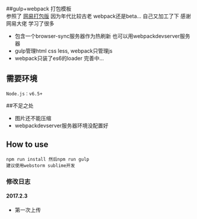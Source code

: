 ##gulp+webpack 打包模板     
参照了 [网易打包版](https://github.com/fwon/gulp-webpack-demo)   因为年代比较古老 webpack还是beta...
	自己又加工了下 感谢网易大佬 学习了很多

- 包含一个browser-sync服务器作为热刷新 也可以用webpackdevserver服务器
- gulp管理html css less, webpack只管理js 
- webpack只装了es6的loader 完善中...

## 需要环境
	Node.js：v6.5+

##不足之处
- 图片还不能压缩
- webpackdevserver服务器环境没配置好


## How to use
    npm run install 然后npm run gulp
    建议使用webstorm sublime开发


### 修改日志

#### 2017.2.3

- 第一次上传
  
  
